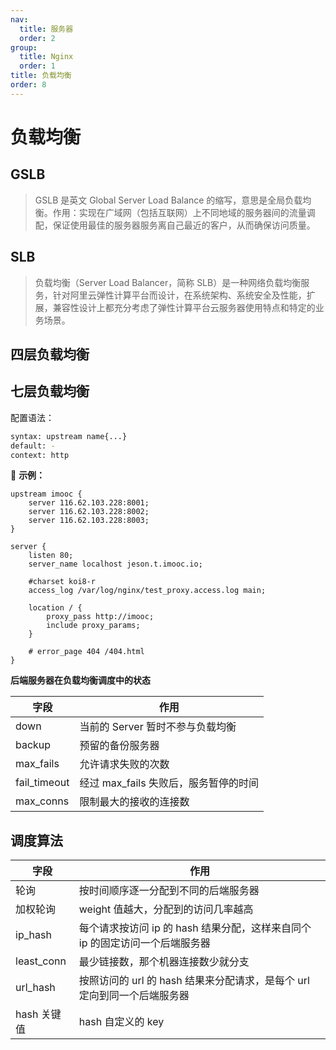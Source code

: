 ```yaml
---
nav:
  title: 服务器
  order: 2
group:
  title: Nginx
  order: 1
title: 负载均衡
order: 8
---
```


# 负载均衡

## GSLB

> GSLB 是英文 Global Server Load Balance 的缩写，意思是全局负载均衡。作用：实现在广域网（包括互联网）上不同地域的服务器间的流量调配，保证使用最佳的服务器服务离自己最近的客户，从而确保访问质量。

## SLB

> 负载均衡（Server Load Balancer，简称 SLB）是一种网络负载均衡服务，针对阿里云弹性计算平台而设计，在系统架构、系统安全及性能，扩展，兼容性设计上都充分考虑了弹性计算平台云服务器使用特点和特定的业务场景。

## 四层负载均衡

## 七层负载均衡

配置语法：

```bash
syntax: upstream name{...}
default: -
context: http
```

🌰 **示例：**

```nginx
upstream imooc {
    server 116.62.103.228:8001;
    server 116.62.103.228:8002;
    server 116.62.103.228:8003;
}

server {
    listen 80;
    server_name localhost jeson.t.imooc.io;

    #charset koi8-r
    access_log /var/log/nginx/test_proxy.access.log main;

    location / {
        proxy_pass http://imooc;
        include proxy_params;
    }

    # error_page 404 /404.html
}
```

**后端服务器在负载均衡调度中的状态**

| 字段         | 作用                                  |
| ------------ | ------------------------------------- |
| down         | 当前的 Server 暂时不参与负载均衡      |
| backup       | 预留的备份服务器                      |
| max_fails    | 允许请求失败的次数                    |
| fail_timeout | 经过 max_fails 失败后，服务暂停的时间 |
| max_conns    | 限制最大的接收的连接数                |

## 调度算法

| 字段        | 作用                                                                         |
| ----------- | ---------------------------------------------------------------------------- |
| 轮询        | 按时间顺序逐一分配到不同的后端服务器                                         |
| 加权轮询    | weight 值越大，分配到的访问几率越高                                          |
| ip_hash     | 每个请求按访问 ip 的 hash 结果分配，这样来自同个 ip 的固定访问一个后端服务器 |
| least_conn  | 最少链接数，那个机器连接数少就分支                                           |
| url_hash    | 按照访问的 url 的 hash 结果来分配请求，是每个 url 定向到同一个后端服务器     |
| hash 关键值 | hash 自定义的 key                                                            |
